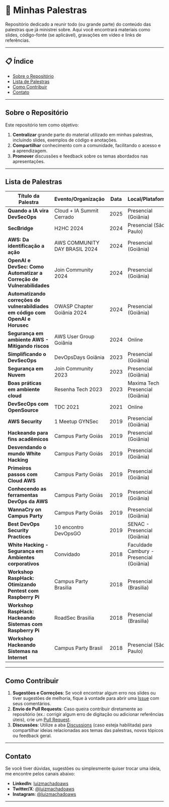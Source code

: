 # 🎤 Minhas Palestras

Repositório dedicado a reunir todo (ou grande parte) do conteúdo das palestras que já ministrei sobre. Aqui você encontrará materiais como slides, código-fonte (se aplicável), gravações em vídeo e links de referências.

---

## 📋 Índice
- [Sobre o Repositório](#sobre-o-repositório)
- [Lista de Palestras](#lista-de-palestras)
- [Como Contribuir](#como-contribuir)
- [Contato](#contato)

---

## Sobre o Repositório
Este repositório tem como objetivo:
1. **Centralizar** grande parte do material utilizado em minhas palestras, incluindo slides, exemplos de código e anotações.
2. **Compartilhar** conhecimento com a comunidade, facilitando o acesso e a aprendizagem.
3. **Promover** discussões e feedback sobre os temas abordados nas apresentações.

---

## Lista de Palestras

| Título da Palestra | Evento/Organização               | Data       | Local/Plataforma             | Slides          | Vídeo/Gravação |
| ------------------ | --------------------------------- | ---------- | ---------------------------- | --------------- | -------------- |
| **Quando a IA vira DevSecOps**    | Cloud + IA Summit Cerrado | 2025 | Presencial (Goiânia) | [Link para Slides](https://github.com/crypto-br/cloud_summit_cerrado_2025/blob/main/CLOUD_SUMMIT_CERRADO_2025.pdf) |  |
| **SecBridge**    | H2HC 2024 | 2024 | Presencial (São Paulo) | [Link para Slides](https://github.com/crypto-br/talks/blob/main/slides/H2HC%20-%202024%20-%20Cloud%20Village%20-%20SecBridge.pdf) |  |
| **AWS: Da identificação a ação**    | AWS COMMUNITY DAY BRASIL 2024 | 2024 | Presencial (Goiânia) | [Link para Slides](https://github.com/crypto-br/AWS_COMMUNITY_DAY_2024/blob/main/conteudo/AWS_COMMUNITY_DAY_GO_2024.pdf) |  |
| **OpenAI e DevSec: Como Automatizar a Correção de Vulnerabilidades**    | Join Community 2024 | 2024 | Presencial (Goiânia) | [Link para Slides](https://github.com/crypto-br/talks/blob/main/slides/Join%20Community%202024.pdf) |  |
| **Automatizando correções de vulnerabildiades em código com OpenAI e Horusec**    | OWASP Chapter Goiânia 2024 | 2024 | Presencial (Goiânia) | [Link para Slides](https://github.com/crypto-br/owasp-go-2024/blob/main/OWASP-GO-2024-1.pdf) |  |
| **Segurança em ambiente AWS - Mitigando riscos**    | AWS User Group Goiânia | 2024 | Online | [Link para Slides](https://github.com/crypto-br/talks/blob/main/slides/AWS%20UG%20GO%20-%20AWS%20Security.pdf) |  |
| **Simplificando o DevSecOps**    | DevOpsDays Goiânia | 2023 | Presencial (Goiânia) | [Link para Slides](https://github.com/crypto-br/DevOpsDays_Goiania) |  |
| **Segurança em Nuvem**    | Join Community 2023 | 2023 | Presencial (Goiânia) | [Link para Slides](https://github.com/crypto-br/talks/blob/main/slides/JoinCommunity%202023.pptx-1.pdf) |  |
| **Boas práticas em ambiente cloud**    | Resenha Tech 2023 | 2023 | Maxima Tech Presencial (Goiânia) | [Link para Slides](https://github.com/crypto-br/talks/blob/main/slides/ResenhaTech_2023.pptx.pdf) |  |
| **DevSecOps com OpenSource**    | TDC 2021 | 2021 | Online |  |  |
| **AWS Security**    | 1 Meetup GYNSec | 2019 | Presencial (Goiânia) |  |  |
| **Hackeando para fins acadêmicos**    | Campus Party Goiás | 2019 | Presencial (Goiânia) |  |  |
| **Desvendando o mundo White Hacking**    | Campus Party Goiás | 2019 | Presencial (Goiânia) |  |  |
| **Primeiros passos com Cloud AWS**    | Campus Party Goiás | 2019 | Presencial (Goiânia) | [Repositório](https://github.com/crypto-br/CPGOIAS) |  |
| **Conhecendo as ferramentas DevOps da AWS**    | Campus Party Goiás | 2019 | Presencial (Goiânia) |  |  |
| **WannaCry on Campus Party**    | Campus Party Goiás | 2019 | Presencial (Goiânia) |  |  |
| **Best DevOps Security Practices**    | 10 encontro DevOpsGO | 2019 | SENAC - Presencial (Goiânia) |  |  |
| **White Hacking - Segurança em Ambientes corporativos**    | Convidado | 2018 | Faculdade Cambury - Presencial (Goiânia) |  |  |
| **Workshop RaspHack: Otimizando Pentest com Raspberry Pi**    | Campus Party Brasilia | 2018 | Presencial (Brasilia) |  |  |
| **Workshop RaspHack: Hackeando Sistemas com Raspberry Pi**    | RoadSec Brasilia | 2018 | Presencial (Brasilia) |  |  |
| **Workshop Hackeando Sistemas na Internet**    | Campus Party Brasil | 2018 | Presencial (São Paulo) |  |  |


---

## Como Contribuir
1. **Sugestões e Correções**: Se você encontrar algum erro nos slides ou tiver sugestões de melhoria, fique à vontade para abrir uma [Issue](../../issues) com seus comentários.
2. **Envio de Pull Requests**: Caso queira contribuir diretamente ao repositório (ex.: corrigir algum erro de digitação ou adicionar referências úteis), crie um [Pull Request](../../pulls).  
3. **Discussões**: Utilize a aba [Discussions](../../discussions) (caso esteja habilitada) para compartilhar ideias relacionadas aos temas das palestras, novos tópicos ou feedback geral.

---

## Contato
Se você tiver dúvidas, sugestões ou simplesmente quiser trocar uma ideia, me encontre pelos canais abaixo:

- **LinkedIn**: [luizmachadoaws](https://linkedin.com/in/luizmachadoaws)  
- **Twitter/X**: [@luizmachadoaws](https://x.com/luizmachadoaws)  
- **Instagram**: [@luizmachadoaws](https://instagram.com/luizmachadoaws)

---
